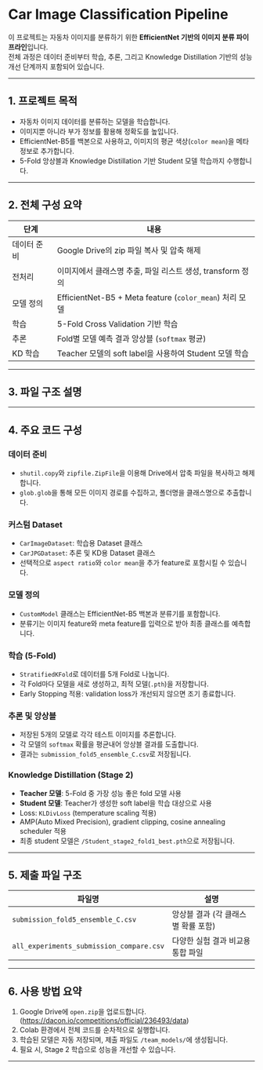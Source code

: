 # Car Image Classification Pipeline

이 프로젝트는 자동차 이미지를 분류하기 위한 **EfficientNet 기반의 이미지 분류 파이프라인**입니다.  
전체 과정은 데이터 준비부터 학습, 추론, 그리고 Knowledge Distillation 기반의 성능 개선 단계까지 포함되어 있습니다.

---

## 1. 프로젝트 목적

- 자동차 이미지 데이터를 분류하는 모델을 학습합니다.
- 이미지뿐 아니라 부가 정보를 활용해 정확도를 높입니다.
- EfficientNet-B5를 백본으로 사용하고, 이미지의 평균 색상(`color mean`)을 메타 정보로 추가합니다.
- 5-Fold 앙상블과 Knowledge Distillation 기반 Student 모델 학습까지 수행합니다.

---

## 2. 전체 구성 요약

| 단계       | 내용                                                             |
|------------|------------------------------------------------------------------|
| 데이터 준비 | Google Drive의 zip 파일 복사 및 압축 해제                        |
| 전처리     | 이미지에서 클래스명 추출, 파일 리스트 생성, transform 정의       |
| 모델 정의  | EfficientNet-B5 + Meta feature (`color_mean`) 처리 모델         |
| 학습       | 5-Fold Cross Validation 기반 학습                                 |
| 추론       | Fold별 모델 예측 결과 앙상블 (`softmax` 평균)                   |
| KD 학습    | Teacher 모델의 soft label을 사용하여 Student 모델 학습           |

---

## 3. 파일 구조 설명


---

## 4. 주요 코드 구성

### 데이터 준비

- `shutil.copy`와 `zipfile.ZipFile`을 이용해 Drive에서 압축 파일을 복사하고 해제합니다.
- `glob.glob`을 통해 모든 이미지 경로를 수집하고, 폴더명을 클래스명으로 추출합니다.

### 커스텀 Dataset

- `CarImageDataset`: 학습용 Dataset 클래스
- `CarJPGDataset`: 추론 및 KD용 Dataset 클래스
- 선택적으로 `aspect ratio`와 `color mean`을 추가 feature로 포함시킬 수 있습니다.

### 모델 정의

- `CustomModel` 클래스는 EfficientNet-B5 백본과 분류기를 포함합니다.
- 분류기는 이미지 feature와 meta feature를 입력으로 받아 최종 클래스를 예측합니다.

### 학습 (5-Fold)

- `StratifiedKFold`로 데이터를 5개 Fold로 나눕니다.
- 각 Fold마다 모델을 새로 생성하고, 최적 모델(`.pth`)을 저장합니다.
- Early Stopping 적용: validation loss가 개선되지 않으면 조기 종료합니다.

### 추론 및 앙상블

- 저장된 5개의 모델로 각각 테스트 이미지를 추론합니다.
- 각 모델의 `softmax` 확률을 평균내어 앙상블 결과를 도출합니다.
- 결과는 `submission_fold5_ensemble_C.csv`로 저장됩니다.

### Knowledge Distillation (Stage 2)

- **Teacher 모델**: 5-Fold 중 가장 성능 좋은 fold 모델 사용
- **Student 모델**: Teacher가 생성한 soft label을 학습 대상으로 사용
- Loss: `KLDivLoss` (temperature scaling 적용)
- AMP(Auto Mixed Precision), gradient clipping, cosine annealing scheduler 적용
- 최종 student 모델은 `/Student_stage2_fold1_best.pth`으로 저장됩니다.

---

## 5. 제출 파일 구조

| 파일명 | 설명 |
|--------|------|
| `submission_fold5_ensemble_C.csv` | 앙상블 결과 (각 클래스별 확률 포함) |
| `all_experiments_submission_compare.csv` | 다양한 실험 결과 비교용 통합 파일 |

---

## 6. 사용 방법 요약

1. Google Drive에 `open.zip`을 업로드합니다.(https://dacon.io/competitions/official/236493/data)
2. Colab 환경에서 전체 코드를 순차적으로 실행합니다.
3. 학습된 모델은 자동 저장되며, 제출 파일도 `/team_models/`에 생성됩니다.
4. 필요 시, Stage 2 학습으로 성능을 개선할 수 있습니다.

---
